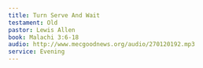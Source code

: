 ```yaml
---
title: Turn Serve And Wait
testament: Old
pastor: Lewis Allen
book: Malachi 3:6-18
audio: http://www.mecgoodnews.org/audio/270120192.mp3
service: Evening
---
```


